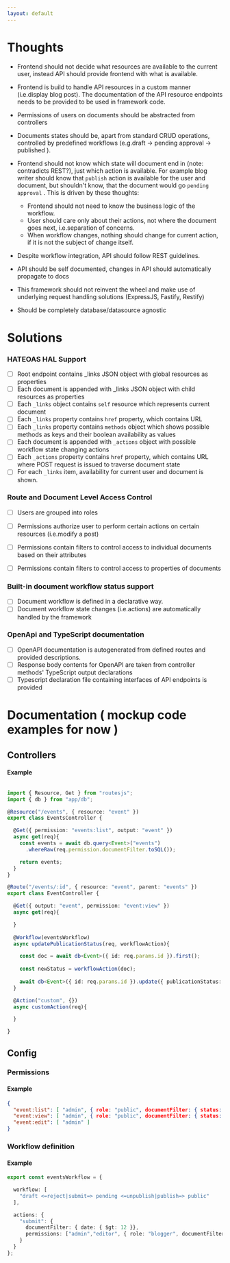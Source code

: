 ```yaml
---
layout: default
---
```


# Thoughts

 - Frontend should not decide what resources are available to the current user, instead API should provide frontend with what is available.
 
 - Frontend is build to handle API resources in a custom manner (i.e.display blog post). The documentation of the API resource endpoints needs to be provided to be used in framework code.

 - Permissions of users on documents should be abstracted from controllers
 
 - Documents states should be, apart from standard CRUD operations, controlled by predefined workflows (e.g.draft -> pending approval -> published ).
 
 - Frontend should not know which state will document end in (note: contradicts REST?), just which action is available. For example blog writer should know that `publish` action is available for the user and document, but shouldn't know, that the document would go `pending approval` . This is driven by these thoughts:
   - Frontend should not need to know the business logic of the workflow.
   - User should care only about their actions, not where the document goes next, i.e.separation of concerns.
   - When workflow changes, nothing should change for current action, if it is not the subject of change itself.
 
 - Despite workflow integration, API should follow REST guidelines.
 
 - API should be self documented, changes in API should automatically propagate to docs
 
 - This framework should not reinvent the wheel and make use of underlying request handling solutions (ExpressJS, Fastify, Restify)

 - Should be completely database/datasource agnostic

# Solutions

### HATEOAS HAL Support

 - [ ] Root endpoint contains _links JSON object with global resources as properties
 - [ ] Each document is appended with _links JSON object with child resources as properties
 - [ ] Each `_links` object contains `self` resource which represents current document
 - [ ] Each `_links` property contains `href` property, which contains URL
 - [ ] Each `_links` property contains `methods` object which shows possible methods as keys and their boolean availability as values
 - [ ] Each document is appended with `_actions` object with possible workflow state changing actions
 - [ ] Each `_actions` property contains `href` property, which contains URL where POST request is issued to traverse document state
 - [ ] For each `_links` item, availability for current user and document is shown.

### Route and Document Level Access Control

 - [ ] Users are grouped into roles
 - [ ] Permissions authorize user to perform certain actions on certain resources (i.e.modify a post)
 - [ ] Permissions contain filters to control access to individual documents based on their attributes
 - [ ] Permissions contain filters to control access to properties of documents  
 

### Built-in document workflow status support

 - [ ] Document workflow is defined in a declarative way.
 - [ ] Document workflow state changes (i.e.actions) are automatically handled by the framework 

### OpenApi and TypeScript documentation

 - [ ] OpenAPI documentation is autogenerated from defined routes and provided descriptions.
 - [ ] Response body contents for OpenAPI are taken from controller methods' TypeScript output declarations
 - [ ] Typescript declaration file containing interfaces of API endpoints is provided

# Documentation ( mockup code examples for now )

## Controllers

#### Example
```typescript

import { Resource, Get } from "routesjs";
import { db } from "app/db";

@Resource("/events", { resource: "event" })
export class EventsController {

  @Get({ permission: "events:list", output: "event" })
  async get(req){
    const events = await db.query<Event>("events")
      .whereRaw(req.permission.documentFilter.toSQL());

    return events;
  }
}

@Route("/events/:id", { resource: "event", parent: "events" })
export class EventController {

  @Get({ output: "event", permission: "event:view" })
  async get(req){

  }
  
  @Workflow(eventsWorkflow)
  async updatePublicationStatus(req, workflowAction){

    const doc = await db<Event>({ id: req.params.id }).first();
    
    const newStatus = workflowAction(doc);
    
    await db<Event>({ id: req.params.id }).update({ publicationStatus: newStatus });
  }

  @Action("custom", {})
  async customAction(req){

  }

}
```

## Config

### Permissions

#### Example

```json
{
  "event:list": [ "admin", { role: "public", documentFilter: { status: "public" } }],
  "event:view": [ "admin", { role: "public", documentFilter: { status: "public" } }],
  "event:edit": [ "admin" ]
}
```

### Workflow definition

#### Example

```typescript
export const eventsWorkflow = {

  workflow: [
    "draft <=reject|submit=> pending <=unpublish|publish=> public"
  ],

  actions: {
    "submit": {
      documentFilter: { date: { $gt: 12 }},
      permissions: ["admin","editor", { role: "blogger", documentFilter: (req) => ({ creator: req.user.id }) } ]
    }
  }
};
```

